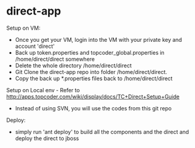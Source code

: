 direct-app
==========

Setup on VM:
* Once you get your VM, login into the VM with your private key and account 'direct'
* Back up token.properties and topcoder_global.properties in /home/direct/direct somewhere
* Delete the whole directory /home/direct/direct
* Git Clone the direct-app repo into folder /home/direct/direct.
* Copy the back up *.properties files back to /home/direct/direct

Setup on Local env - Refer to http://apps.topcoder.com/wiki/display/docs/TC+Direct+Setup+Guide
* Instead of using SVN, you will use the codes from this git repo

Deploy:
* simply run 'ant deploy' to build all the components and the direct and deploy the direct to jboss

